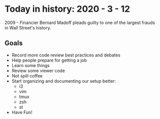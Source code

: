 Today in history: 2020 - 3 - 12
===============================

2009 - Financier Bernard Madoff pleads guilty
to one of the largest frauds in Wall Street's history.

Goals
-----

- Record more code review best practices and debates
- Help people prepare for getting a job
- Learn some things
- Review some viewer code
- Not spill coffee
- Start organizing and documenting our setup better:
  - i3
  - vim
  - tmux
  - zsh
  - st
- Have Fun!
